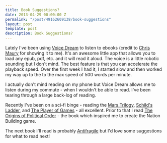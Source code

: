 ```yaml
---
title: Book Suggestions?
date: 2013-04-29 00:00:00 Z
permalink: "/post/49162609138/book-suggestions"
layout: post
template: post
description: Book Suggestions?
---
```


Lately I've been using [Voice Dream](http://www.voicedream.com/) to listen to ebooks (credit to [Chris Maury](http://chrismaury.com) for showing it to me). It's an awesome little app that allows you to load any epub, pdf, etc. and it will read it aloud. The voice is a little robotic sounding but I don't mind. The best feature is that you can accelerate the playback speed. Over the first week I had it, I started slow and then worked my way up to the to the max speed of 500 words per minute.

I actually don't mind reading on my phone but Voice Dream allows me to listen during my commute - when I wouldn't be able to read. I've been tearing through a large back-log of reading.

Recently I've been on a sci-fi binge - reading the [Mars Trilogy](http://en.wikipedia.org/wiki/Mars_trilogy), [Schild's Ladder](http://en.wikipedia.org/wiki/Schild%27s_Ladder), and [The Player of Games](http://en.wikipedia.org/wiki/Player_of_Games) - all excellent. Prior to that I read [The Origins of Political Order](http://en.wikipedia.org/wiki/The_Origins_of_Political_Order) - the book which inspired me to create the  Nation Building game.

The next book I'll read is probably [Antifragile](http://en.wikipedia.org/wiki/Antifragile:_Things_That_Gain_from_Disorder) but I'd love some suggestions for what to read next!